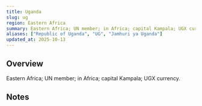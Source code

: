 ```yaml
---
title: Uganda
slug: ug
region: Eastern Africa
summary: Eastern Africa; UN member; in Africa; capital Kampala; UGX currency.
aliases: ["Republic of Uganda", "UG", "Jamhuri ya Uganda"]
updated_at: 2025-10-13
---
```


## Overview

Eastern Africa; UN member; in Africa; capital Kampala; UGX currency.

## Notes

<!-- Add your first note below -->
